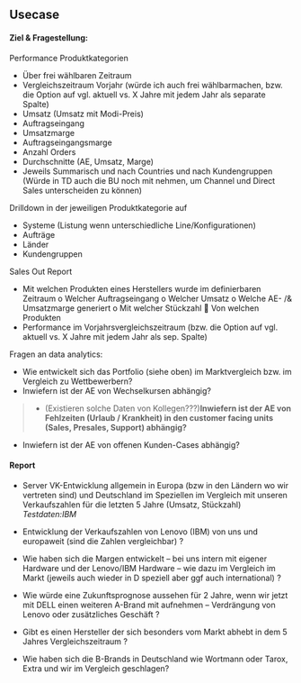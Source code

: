 ## Usecase

#### Ziel &amp; Fragestellung:

Performance Produktkategorien

* Über frei wählbaren Zeitraum
* Vergleichszeitraum Vorjahr (würde ich auch frei wählbarmachen, bzw. die Option auf vgl. aktuell vs. X Jahre mit jedem Jahr als separate Spalte)
* Umsatz (Umsatz mit Modi-Preis)
* Auftragseingang
* Umsatzmarge
* Auftragseingangsmarge
* Anzahl Orders
* Durchschnitte (AE, Umsatz, Marge)
* Jeweils Summarisch und nach Countries und nach Kundengruppen (Würde in TD auch die BU noch mit nehmen, um Channel und Direct Sales unterscheiden zu können)

Drilldown in der jeweiligen Produktkategorie auf

* Systeme (Listung wenn unterschiedliche Line/Konfigurationen)
* Aufträge
* Länder
* Kundengruppen

Sales Out Report

* Mit welchen Produkten eines Herstellers wurde im definierbaren Zeitraum
  o	Welcher Auftragseingang
  o	Welcher Umsatz
  o	Welche AE- /&amp; Umsatzmarge generiert
  o	Mit welcher Stückzahl
  	Von welchen Produkten
* Performance im Vorjahrsvergleichszeitraum (bzw. die Option auf vgl. aktuell vs. X Jahre mit jedem Jahr als sep. Spalte)

Fragen an data analytics:

* Wie entwickelt sich das Portfolio (siehe oben) im Marktvergleich bzw. im Vergleich zu Wettbewerbern?
* Inwiefern ist der AE von Wechselkursen abhängig?

> * (Existieren solche Daten von Kollegen???)**Inwiefern ist der AE von Fehlzeiten (Urlaub / Krankheit) in den customer facing units (Sales, Presales, Support) abhängig?**

* Inwiefern ist der AE von offenen Kunden-Cases abhängig?
#### Report

* Server VK-Entwicklung allgemein in Europa (bzw in den Ländern wo wir vertreten sind) und Deutschland im Speziellen im Vergleich mit unseren Verkaufszahlen für die letzten 5 Jahre (Umsatz, Stückzahl) *Testdaten:IBM*

* Entwicklung der Verkaufszahlen von Lenovo (IBM) von uns und europaweit (sind die Zahlen vergleichbar) ?

* Wie haben sich die Margen entwickelt – bei uns intern mit eigener Hardware und der Lenovo/IBM Hardware – wie dazu im Vergleich im Markt (jeweils auch wieder in D speziell aber ggf auch international) ?

* Wie würde eine Zukunftsprognose aussehen für 2 Jahre, wenn wir jetzt mit DELL einen weiteren A-Brand mit aufnehmen – Verdrängung von Lenovo oder zusätzliches Geschäft ?

* Gibt es einen Hersteller der sich besonders vom Markt abhebt in dem 5 Jahres Vergleichszeitraum ?

* Wie haben sich die B-Brands in Deutschland wie Wortmann oder Tarox, Extra und wir im Vergleich geschlagen?
